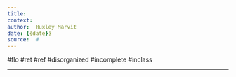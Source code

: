 ```yaml
---
title:   
context: 
author:  Huxley Marvit
date: {{date}}
source:  #
---
```


#flo #ret #ref
#disorganized #incomplete
#inclass 

---
